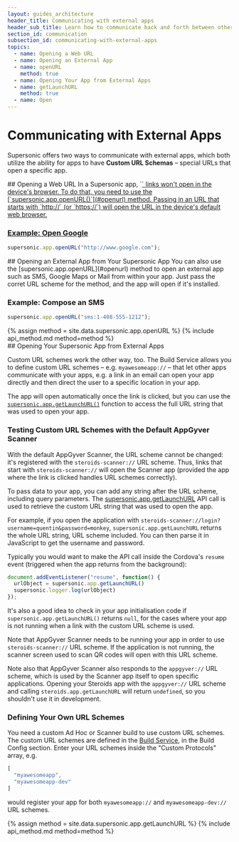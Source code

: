 ```yaml
---
layout: guides_architecture
header_title: Communicating with external apps
header_sub_title: Learn how to communicate back and forth between other apps on your device.
section_id: communication
subsection_id: communicating-with-external-apps
topics:
  - name: Opening a Web URL
  - name: Opening an External App
  - name: openURL
    method: true
  - name: Opening Your App from External Apps
  - name: getLaunchURL
    method: true
  - name: Open
---
```


# Communicating with External Apps

Supersonic offers two ways to communicate with external apps, which both utilize the ability for apps to have **Custom URL Schemas** – special URLs that open a specific app.

<section class="docs-section" id="opening-a-web-url">
## Opening a Web URL
In a Supersonic app, `<a href>` links won't open in the device's browser. To do that, you need to use the [`supersonic.app.openURL()`](#openurl) method. Passing in an URL that starts with `http://` (or `https://`) will open the URL in the device's default web browser.

### Example: Open Google
```javascript
supersonic.app.openURL("http://www.google.com");
```

</section>

<section class="docs-section" id="opening-an-external-app">
## Opening an External App from Your Supersonic App
You can also use the [supersonic.app.openURL](#openurl) method to open an external app such as SMS, Google Maps or Mail from within your app. Just pass the corret URL scheme for the method, and the app will open if it's installed.

### Example: Compose an SMS
```javascript
supersonic.app.openURL("sms:1-408-555-1212");
```
</section>

<section class="docs-section" id="openurl">
{% assign method = site.data.supersonic.app.openURL %}
{% include api_method.md method=method %}
</section>

<section class="docs-section" id="opening-your-app-from-external-apps">
## Opening Your Supersonic App from External Apps

Custom URL schemes work the other way, too. The Build Service allows you to define custom URL schemes – e.g. `myawesomeapp://` – that let other apps communicate with your apps, e.g. a link in an email can open your app directly and then direct the user to a specific location in your app.

The app will open automatically once the link is clicked, but you can use the [`supersonic.app.getLaunchURL()`](#getlaunchurl) function to access the full URL string that was used to open your app.

### Testing Custom URL Schemes with the Default AppGyver Scanner

With the default AppGyver Scanner, the URL scheme cannot be changed: it's registered with the `steroids-scanner://` URL scheme. Thus, links that start with `steroids-scanner://` will open the Scanner app (provided the app where the link is clicked handles URL schemes correctly).

To pass data to your app, you can add any string after the URL scheme, including query parameters. The [supersonic.app.getLaunchURL](#getlaunchurl) API call is used to retrieve the custom URL string that was used to open the app.

For example, if you open the application with `steroids-scanner://login?username=quentin&password=monkey`, `supersonic.app.getLaunchURL` returns the whole URL string, URL scheme included. You can then parse it in JavaScript to get the username and password.

Typically you would want to make the API call inside the Cordova's `resume` event (triggered when the app returns from the background):

```javascript
document.addEventListener("resume", function() {
  urlObject = supersonic.app.getLaunchURL()
  supersonic.logger.log(urlObject)
});
```

It's also a good idea to check in your app initialisation code if `supersonic.app.getLaunchURL()` returns `null`, for the cases where your app is not running when a link with the custom URL scheme is used.

Note that AppGyver Scanner needs to be running your app in order to use `steroids-scanner://` URL scheme.  If the application is not running, the scanner screen used to scan QR codes will open with this URL scheme.

Note also that AppGyver Scanner also responds to the `appgyver://` URL scheme, which is used by the Scanner app itself to open specific applications. Opening your Steroids app with the `appgyver://` URL scheme and calling `steroids.app.getLaunchURL` will return `undefined`, so you shouldn't use it in development.

### Defining Your Own URL Schemes

You need a custom Ad Hoc or Scanner build to use custom URL schemes. The custom URL schemes are defined in the [Build Service](http://cloud.appgyver.com), in the Build Config section. Enter your URL schemes inside the "Custom Protocols" array, e.g.

```javascript
[
  "myawesomeapp",
  "myawesomeapp-dev"
]
```

would register your app for both `myawesomeapp://` and `myawesomeapp-dev://` URL schemes.
</section>

<section class="docs-section" id="getlaunchurl">
{% assign method = site.data.supersonic.app.getLaunchURL %}
{% include api_method.md method=method %}
</section>
